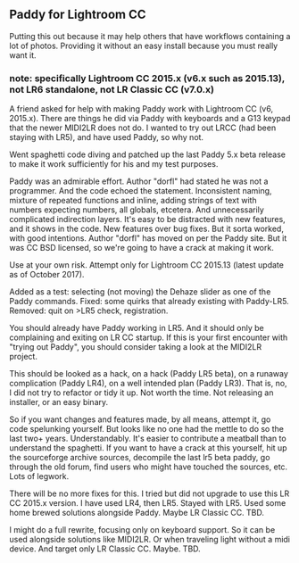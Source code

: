 ## Paddy for Lightroom CC 

Putting this out because it may help others that have workflows containing a lot of photos. Providing it without an easy install because you must really want it.

### note: specifically Lightroom CC 2015.x (v6.x such as 2015.13), not LR6 standalone, not LR Classic CC (v7.0.x)

A friend asked for help with making Paddy work with Lightroom CC (v6, 2015.x). There are things he did via Paddy with keyboards and a G13 keypad that the newer MIDI2LR does not do. I wanted to try out LRCC (had been staying with LR5), and have used Paddy, so why not. 

Went spaghetti code diving and patched up the last Paddy 5.x  beta release to make it work sufficiently for his and my test purposes. 

Paddy was an admirable effort. Author "dorfl" had stated he was not a programmer. And the code echoed the statement. Inconsistent naming, mixture of repeated functions and inline, adding strings of text with numbers expecting numbers, all globals, etcetera. And unnecessarily complicated indirection layers.  It's easy to be distracted with new features, and it shows in the code. New features over bug fixes.  But it sorta worked, with good intentions. Author "dorfl" has moved on per the Paddy site. But it was CC BSD licensed, so we're going to have a crack at making it work.

Use at your own risk.  Attempt only for Lightroom CC 2015.13 (latest update as of October 2017).

Added as a test: selecting (not moving) the Dehaze slider as one of the Paddy commands.
Fixed: some quirks that already existing with Paddy-LR5.
Removed: quit on >LR5 check, registration.

You should already have Paddy working in LR5. And it should only be complaining and exiting on LR CC startup. If this is your first encounter with "trying out Paddy", you should consider taking a look at the MIDI2LR project.

This should be looked as a hack, on a hack (Paddy LR5 beta), on a runaway complication (Paddy LR4), on a well intended plan (Paddy LR3). That is, no, I did not try to refactor or tidy it up. Not worth the time. Not releasing an installer, or an easy binary. 

So if you want changes and features made, by all means, attempt it, go code spelunking yourself.  But looks like no one had the mettle to do so the last two+ years. Understandably. It's easier to contribute a meatball than to understand the spaghetti.  If you want to have a crack at this yourself, hit up the sourceforge archive sources, decompile the last lr5 beta paddy, go through the old forum, find users who might have touched the sources, etc. Lots of legwork.

There will be no more fixes for this. I tried but did not upgrade to use this LR CC 2015.x version. I have used LR4, then LR5. Stayed with LR5. Used some home brewed solutions alongside Paddy. Maybe LR Classic CC. TBD.

I might do a full rewrite, focusing only on keyboard support. So it can be used alongside solutions like MIDI2LR. Or when traveling light without a midi device. And target only LR Classic CC. Maybe. TBD. 

 
